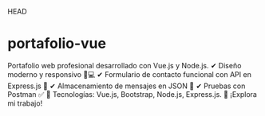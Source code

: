 HEAD

# portafolio-vue

Portafolio web profesional desarrollado con Vue.js y Node.js. ✔ Diseño moderno y responsivo 📱💻 ✔ Formulario de contacto funcional con API en Express.js 🚀 ✔ Almacenamiento de mensajes en JSON 📩 ✔ Pruebas con Postman ✅ 🔹 Tecnologías: Vue.js, Bootstrap, Node.js, Express.js. 🚀 ¡Explora mi trabajo!
